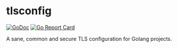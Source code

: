 # tlsconfig

[![GoDoc](https://godoc.org/github.com/tmthrgd/tlsconfig?status.svg)](https://godoc.org/github.com/tmthrgd/tlsconfig)
[![Go Report Card](https://goreportcard.com/badge/github.com/tmthrgd/tlsconfig)](https://goreportcard.com/report/github.com/tmthrgd/tlsconfig)

A sane, common and secure TLS configuration for Golang projects.

